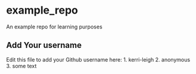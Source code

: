 # example_repo

An example repo for learning purposes

## Add Your username

Edit this file to add your Github username here:
    1. kerri-leigh
    2. anonymous
    3. some text
